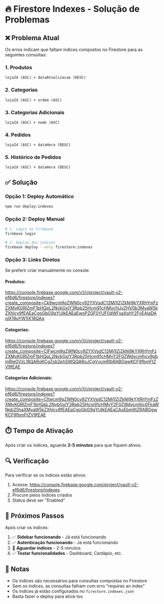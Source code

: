 # 🔥 Firestore Indexes - Solução de Problemas

## ❌ Problema Atual

Os erros indicam que faltam índices compostos no Firestore para as seguintes consultas:

### 1. Produtos
```
lojaId (ASC) + dataAtualizacao (DESC)
```

### 2. Categorias  
```
lojaId (ASC) + ordem (ASC)
```

### 3. Categorias Adicionais
```
lojaId (ASC) + nome (ASC)
```

### 4. Pedidos
```
lojaId (ASC) + dataHora (DESC)
```

### 5. Histórico de Pedidos
```
lojaId (ASC) + dataHora (DESC)
```

## ✅ Solução

### Opção 1: Deploy Automático
```bash
npm run deploy:indexes
```

### Opção 2: Deploy Manual
```bash
# 1. Login no Firebase
firebase login

# 2. Deploy dos índices
firebase deploy --only firestore:indexes
```

### Opção 3: Links Diretos

Se preferir criar manualmente no console:

#### Produtos:
https://console.firebase.google.com/v1/r/project/vault-v2-ef6d6/firestore/indexes?create_composite=Ck9wcm9qZWN0cy92YXVsdC12Mi1lZjZkNi9kYXRhYmFzZXMvKGRlZmF1bHQpL2NvbGxlY3Rpb25Hcm91cHMvcHJvZHV0b3MvaW5kZXhlcy9fEAEaCgoGbG9qYUlkEAEaEwoPZGF0YUF0dWFsaXphY2FvEAIaDAoIX19uYW1lX18QAg

#### Categorias:
https://console.firebase.google.com/v1/r/project/vault-v2-ef6d6/firestore/indexes?create_composite=ClFwcm9qZWN0cy92YXVsdC12Mi1lZjZkNi9kYXRhYmFzZXMvKGRlZmF1bHQpL2NvbGxlY3Rpb25Hcm91cHMvY2F0ZWdvcmlhcy9pbmRleGVzL18QARoKCgZsb2phSWQQARoJCgVvcmRlbRABGgwKCF9fbmFtZV9fEAE

#### Categorias Adicionais:
https://console.firebase.google.com/v1/r/project/vault-v2-ef6d6/firestore/indexes?create_composite=Cltwcm9qZWN0cy92YXVsdC12Mi1lZjZkNi9kYXRhYmFzZXMvKGRlZmF1bHQpL2NvbGxlY3Rpb25Hcm91cHMvY2F0ZWdvcmlhc0FkaWNpb25haXMvaW5kZXhlcy9fEAEaCgoGbG9qYUlkEAEaCAoEbm9tZRABGgwKCF9fbmFtZV9fEAE

## ⏱️ Tempo de Ativação

Após criar os índices, aguarde **2-5 minutos** para que fiquem ativos.

## 🔍 Verificação

Para verificar se os índices estão ativos:

1. Acesse: https://console.firebase.google.com/project/vault-v2-ef6d6/firestore/indexes
2. Procure pelos índices criados
3. Status deve ser "Enabled"

## 🚀 Próximos Passos

Após criar os índices:

1. ✅ **Sidebar funcionando** - Já está funcionando
2. ✅ **Autenticação funcionando** - Já está funcionando  
3. 🔄 **Aguardar índices** - 2-5 minutos
4. ✅ **Testar funcionalidades** - Dashboard, Cardápio, etc.

## 📝 Notas

- Os índices são necessários para consultas compostas no Firestore
- Sem os índices, as consultas falham com erro "requires an index"
- Os índices já estão configurados no `firestore.indexes.json`
- Basta fazer o deploy para ativá-los 